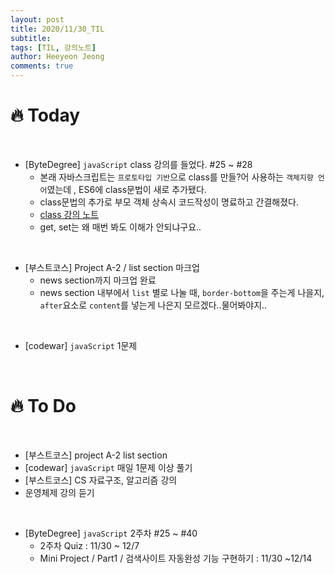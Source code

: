 ```yaml
---
layout: post
title: 2020/11/30_TIL
subtitle:
tags: [TIL, 강의노트]
author: Heeyeon Jeong
comments: true
---
```


# 🔥 Today

<br>

- [ByteDegree] `javaScript` class 강의를 들었다. #25 ~ #28
  - 본래 자바스크립트는 `프로토타입 기반`으로 class를 만들?어 사용하는 `객체지향 언어`였는데 , ES6에 class문법이 새로 추가됐다.
  - class문법의 추가로 부모 객체 상속시 코드작성이 명료하고 간결해졌다.
  - [class 강의 노트](https://heeyeonjeong.tistory.com/46?category=913338)
  - get, set는 왜 매번 봐도 이해가 안되냐구요..

<br>

- [부스트코스] Project A-2 / list section 마크업
  - news section까지 마크업 완료
  - news section 내부에서 `list` 별로 나눌 때, `border-bottom`을 주는게 나을지, `after`요소로 `content`를 넣는게 나은지 모르겠다..물어봐야지..

<br>

- [codewar] `javaScript` 1문제

<br>

# 🔥 To Do

<br>

- [부스트코스] project A-2 list section
- [codewar] `javaScript` 매일 1문제 이상 풀기
- [부스트코스] CS 자료구조, 알고리즘 강의
- 운영체제 강의 듣기

<br>

- [ByteDegree] `javaScript` 2주차 #25 ~ #40
  - 2주차 Quiz : 11/30 ~ 12/7
  - Mini Project / Part1 / 검색사이트 자동완성 기능 구현하기 : 11/30 ~12/14
